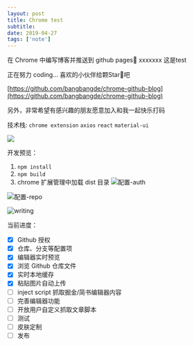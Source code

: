 ```yaml
---
layout: post
title: Chrome test
subtitle:
date: 2019-04-27
tags: ['note']
---
```

在 Chrome 中编写博客并推送到 github pages💯 xxxxxxx  这是test

正在努力 coding... 喜欢的小伙伴给颗Star🌟吧

[https://github.com/bangbangde/chrome-github-blog](https://github.com/bangbangde/chrome-github-blog)

另外，非常希望有感兴趣的朋友愿意加入和我一起快乐打码

技术栈: `chrome extension` `axios` `react` `material-ui`

![](https://user-gold-cdn.xitu.io/2019/4/22/16a4506227c94cdc?w=300&h=300&f=png&s=34238)

开发预览：

1. `npm install`
2. `npm build`
3. chrome 扩展管理中加载 dist 目录
![配置-auth](https://user-gold-cdn.xitu.io/2019/4/22/16a44fc74be351a0?w=680&h=514&f=png&s=74150)

![配置-repo](https://user-gold-cdn.xitu.io/2019/4/22/16a44fdd46344d9b?w=680&h=574&f=png&s=78993)

![writing](https://user-gold-cdn.xitu.io/2019/4/22/16a44fe5fd4dc6ac?w=1439&h=764&f=png&s=48957)

当前进度：

- [x] Github 授权
- [x] 仓库、分支等配置项
- [x] 编辑器实时预览
- [x] 浏览 Github 仓库文件
- [x] 实时本地缓存
- [x] 粘贴图片自动上传
- [ ] inject script 抓取掘金/简书编辑器内容
- [ ] 完善编辑器功能
- [ ] 开放用户自定义抓取文章脚本
- [ ] 测试
- [ ] 皮肤定制
- [ ] 发布